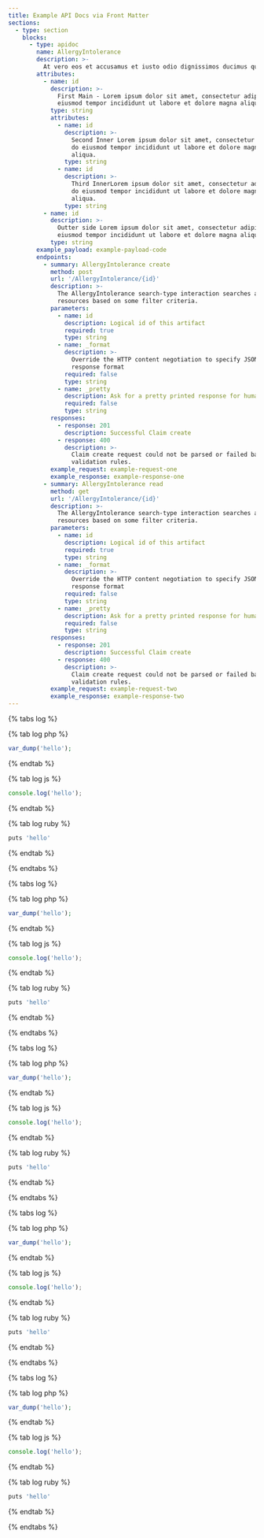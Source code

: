 ```yaml
---
title: Example API Docs via Front Matter
sections:
  - type: section
    blocks:
      - type: apidoc
        name: AllergyIntolerance
        description: >-
          At vero eos et accusamus et iusto odio dignissimos ducimus qui blanditiis praesentium voluptatum deleniti atque corrupti quos dolores et quas molestias excepturi sint occaecati cupiditate non provident, similique sunt in culpa qui officia deserunt mollitia animi, id est laborum et dolorum fuga. Et harum quidem rerum facilis est et expedita distinctio. Nam libero tempore, cum soluta nobis est eligendi optio cumque nihil impedit quo minus id quod maxime placeat facere possimus, omnis voluptas assumenda est, omnis dolor repellendus. Temporibus autem quibusdam et aut officiis debitis aut rerum necessitatibus saepe eveniet ut et voluptates repudiandae sint et molestiae non recusandae. Itaque earum rerum hic tenetur a sapiente delectus, ut aut reiciendis voluptatibus maiores alias consequatur aut perferendis doloribus asperiores repellat.
        attributes:
          - name: id
            description: >-
              First Main - Lorem ipsum dolor sit amet, consectetur adipiscing elit, sed do
              eiusmod tempor incididunt ut labore et dolore magna aliqua. 
            type: string
            attributes:
              - name: id
                description: >-
                  Second Inner Lorem ipsum dolor sit amet, consectetur adipiscing elit, sed
                  do eiusmod tempor incididunt ut labore et dolore magna
                  aliqua. 
                type: string              
              - name: id
                description: >-
                  Third InnerLorem ipsum dolor sit amet, consectetur adipiscing elit, sed
                  do eiusmod tempor incididunt ut labore et dolore magna
                  aliqua. 
                type: string
          - name: id
            description: >-
              Outter side Lorem ipsum dolor sit amet, consectetur adipiscing elit, sed do
              eiusmod tempor incididunt ut labore et dolore magna aliqua. 
            type: string
        example_payload: example-payload-code
        endpoints:
          - summary: AllergyIntolerance create
            method: post
            url: '/AllergyIntolerance/{id}'
            description: >-
              The AllergyIntolerance search-type interaction searches a set of
              resources based on some filter criteria.
            parameters:
              - name: id
                description: Logical id of this artifact
                required: true
                type: string
              - name: _format
                description: >-
                  Override the HTTP content negotiation to specify JSON or XML
                  response format
                required: false
                type: string
              - name: _pretty
                description: Ask for a pretty printed response for human convenience
                required: false
                type: string
            responses:
              - response: 201
                description: Successful Claim create
              - response: 400
                description: >-
                  Claim create request could not be parsed or failed basic FHIR
                  validation rules.
            example_request: example-request-one
            example_response: example-response-one
          - summary: AllergyIntolerance read
            method: get
            url: '/AllergyIntolerance/{id}'
            description: >-
              The AllergyIntolerance search-type interaction searches a set of
              resources based on some filter criteria.
            parameters:
              - name: id
                description: Logical id of this artifact
                required: true
                type: string
              - name: _format
                description: >-
                  Override the HTTP content negotiation to specify JSON or XML
                  response format
                required: false
                type: string
              - name: _pretty
                description: Ask for a pretty printed response for human convenience
                required: false
                type: string
            responses:
              - response: 201
                description: Successful Claim create
              - response: 400
                description: >-
                  Claim create request could not be parsed or failed basic FHIR
                  validation rules.
            example_request: example-request-two
            example_response: example-response-two
---
```

<div id="example-payload-code">

{% tabs log %}

{% tab log php %}
```php
var_dump('hello');
```
{% endtab %}

{% tab log js %}
```javascript
console.log('hello');
```
{% endtab %}

{% tab log ruby %}
```javascript
puts 'hello'
```
{% endtab %}

{% endtabs %}

</div>

<div id="example-request-one">

{% tabs log %}

{% tab log php %}
```php
var_dump('hello');
```
{% endtab %}

{% tab log js %}
```javascript
console.log('hello');
```
{% endtab %}

{% tab log ruby %}
```javascript
puts 'hello'
```
{% endtab %}

{% endtabs %}

</div>

<div id="example-response-one">

{% tabs log %}

{% tab log php %}
```php
var_dump('hello');
```
{% endtab %}

{% tab log js %}
```javascript
console.log('hello');
```
{% endtab %}

{% tab log ruby %}
```javascript
puts 'hello'
```
{% endtab %}

{% endtabs %}

</div>

<div id="example-request-two">

{% tabs log %}

{% tab log php %}
```php
var_dump('hello');
```
{% endtab %}

{% tab log js %}
```javascript
console.log('hello');
```
{% endtab %}

{% tab log ruby %}
```javascript
puts 'hello'
```
{% endtab %}

{% endtabs %}

</div>

<div id="example-response-two">

{% tabs log %}

{% tab log php %}
```php
var_dump('hello');
```
{% endtab %}

{% tab log js %}
```javascript
console.log('hello');
```
{% endtab %}

{% tab log ruby %}
```javascript
puts 'hello'
```
{% endtab %}

{% endtabs %}

</div>

